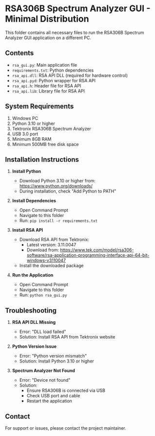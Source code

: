 # RSA306B Spectrum Analyzer GUI - Minimal Distribution

This folder contains all necessary files to run the RSA306B Spectrum Analyzer GUI application on a different PC.

## Contents

- `rsa_gui.py`: Main application file
- `requirements.txt`: Python dependencies
- `rsa_api.dll`: RSA API DLL (required for hardware control)
- `rsa_api.pyd`: Python wrapper for RSA API
- `rsa_api.h`: Header file for RSA API
- `rsa_api.lib`: Library file for RSA API

## System Requirements

1. Windows PC
2. Python 3.10 or higher
3. Tektronix RSA306B Spectrum Analyzer
4. USB 3.0 port
5. Minimum 8GB RAM
6. Minimum 500MB free disk space

## Installation Instructions

1. **Install Python**
   - Download Python 3.10 or higher from: https://www.python.org/downloads/
   - During installation, check "Add Python to PATH"

2. **Install Dependencies**
   - Open Command Prompt
   - Navigate to this folder
   - Run: `pip install -r requirements.txt`

3. **Install RSA API**
   - Download RSA API from Tektronix:
     - Latest version: 3.11.0047
     - Download from: https://www.tek.com/model/rsa306-software/rsa-application-programming-interface-api-64-bit-windows-v3110047
   - Install the downloaded package

4. **Run the Application**
   - Open Command Prompt
   - Navigate to this folder
   - Run: `python rsa_gui.py`

## Troubleshooting

1. **RSA API DLL Missing**
   - Error: "DLL load failed"
   - Solution: Install RSA API from Tektronix website

2. **Python Version Issue**
   - Error: "Python version mismatch"
   - Solution: Install Python 3.10 or higher

3. **Spectrum Analyzer Not Found**
   - Error: "Device not found"
   - Solution: 
     - Ensure RSA306B is connected via USB
     - Check USB port and cable
     - Restart the application

## Contact
For support or issues, please contact the project maintainer.
